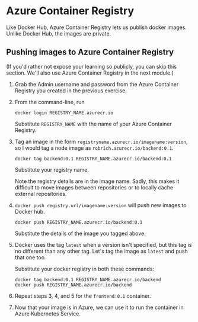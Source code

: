 Azure Container Registry
========================

Like Docker Hub, Azure Container Registry lets us publish docker images.  Unlike Docker Hub, the images are private.


Pushing images to Azure Container Registry
------------------------------------------

(If you'd rather not expose your learning so publicly, you can skip this section.  We'll also use Azure Container Registry in the next module.)

1. Grab the Admin username and password from the Azure Container Registry you created in the previous exercise.

2. From the command-line, run

   ```
   docker login REGISTRY_NAME.azurecr.io
   ```

   Substitute `REGISTRY_NAME` with the name of your Azure Container Registry.

3. Tag an image in the form `registryname.azurecr.io/imagename:version`, so I would tag a node image as `robrich.azurecr.io/backend:0.1`.

   ```
   docker tag backend:0.1 REGISTRY_NAME.azurecr.io/backend:0.1
   ```

   Substitute your registry name.

   Note the registry details are in the image name.  Sadly, this makes it difficult to move images between repositories or to locally cache external repositories.

4. `docker push registry.url/imagename:version` will push new images to Docker hub.

   ```
   docker push REGISTRY_NAME.azurecr.io/backend:0.1
   ```

   Substitute the details of the image you tagged above.

5. Docker uses the tag `latest` when a version isn't specified, but this tag is no different than any other tag.  Let's tag the image as `latest` and push that one too.

   Substitute your docker registry in both these commands:

   ```
   docker tag backend:0.1 REGISTRY_NAME.azurecr.io/backend
   docker push REGISTRY_NAME.azurecr.io/backend
   ```

6. Repeat steps 3, 4, and 5 for the `frontend:0.1` container.

7. Now that your image is in Azure, we can use it to run the container in Azure Kubernetes Service.
